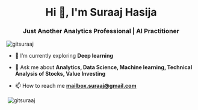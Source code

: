 
<h1 align="center">Hi 👋, I'm Suraaj Hasija</h1>
<h3 align="center"> Just Another Analytics Professional | AI Practitioner  </h3>

<p align="left"> <img src="https://komarev.com/ghpvc/?username=gitsuraaj" alt="gitsuraaj" /> </p>

- 🌱 I’m currently exploring **Deep learning**

- 💬 Ask me about **Analytics, Data Science, Machine learning, Technical Analysis of Stocks, Value Investing**

- 📫 How to reach me **mailbox.suraaj@gmail.com**

<p >&nbsp;<img align="center" src="https://github-readme-stats.vercel.app/api?username=gitsuraaj&show_icons=true" alt="gitsuraaj" /></p>

</p>

